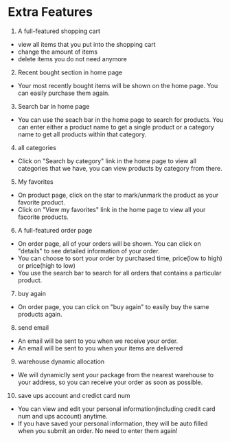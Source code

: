 # Extra Features 
1. A full-featured shopping cart
  * view all items that you put into the shopping cart
  * change the amount of items
  * delete items you do not need anymore
2. Recent bought section in home page 
  * Your most recently bought items will be shown on the home page. You can easily purchase them again.
3. Search bar in home page
  * You can use the seach bar in the home page to search for products. You can enter either a product name to get a single product or a category name to get all products within that category.
4. all categories
  * Click on "Search by category" link in the home page to view all categories that we have, you can view products by category from there.
5. My favorites
  * On product page, click on the star to mark/unmark the product as your favorite product.
  * Click on "View my favorites" link in the home page to view all your facorite products.
6. A full-featured order page
  * On order page, all of your orders will be shown. You can click on "details" to see detailed information of your order.
  * You can choose to sort your order by purchased time, price(low to high) or price(high to low)
  * You use the search bar to search for all orders that contains a particular product.
7. buy again
  * On order page, you can click on "buy again" to easily buy the same products again.
8. send email
  * An email will be sent to you when we receive your order.
  * An email will be sent to you when your items are delivered
9. warehouse dynamic allocation
  * We will dynamiclly sent your package from the nearest warehouse to your address, so you can receive your order as soon as possible.
10. save ups account and credict card num
  * You can view and edit your personal information(including credit card num and ups account) anytime.
  * If you have saved your personal information, they will be auto filled when you submit an order. No need to enter them again!
